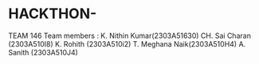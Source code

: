 # HACKTHON-
TEAM 146
Team members	: K. Nithin Kumar(2303A51630)​
			          CH. Sai Charan (2303A510I8)​
			          K. Rohith (2303A510i2)​
			          T. Meghana Naik(2303A510H4)​
			          A. Sanith (2303A510J4)
